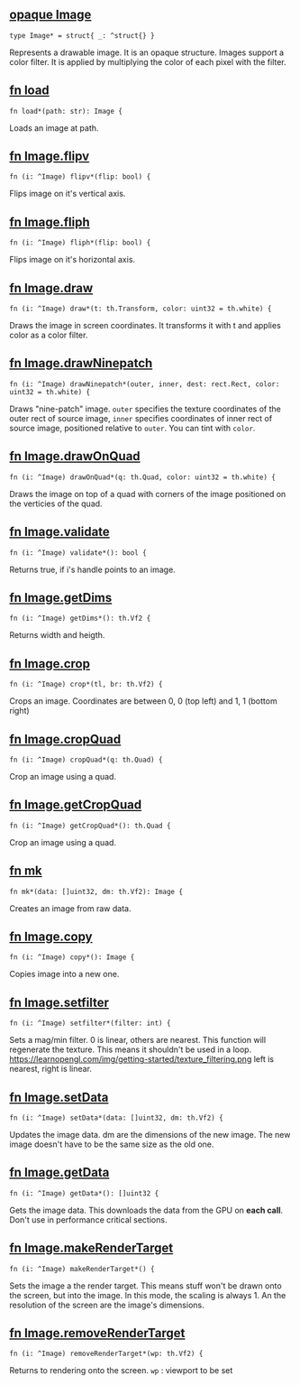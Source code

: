 ## [opaque Image](https://git.sr.ht/~mrms/tophat/tree/main/item/umka/image.um#L4)

```
type Image* = struct{ _: ^struct{} }
```

Represents a drawable image. It is an opaque structure.
Images support a color filter. It is applied by multiplying the color
of each pixel with the filter.


## [fn load](https://git.sr.ht/~mrms/tophat/tree/main/item/umka/image.um#L12)

```
fn load*(path: str): Image {
```

Loads an image at path.


## [fn Image.flipv](https://git.sr.ht/~mrms/tophat/tree/main/item/umka/image.um#L21)

```
fn (i: ^Image) flipv*(flip: bool) {
```

Flips image on it's vertical axis.


## [fn Image.fliph](https://git.sr.ht/~mrms/tophat/tree/main/item/umka/image.um#L28)

```
fn (i: ^Image) fliph*(flip: bool) {
```

Flips image on it's horizontal axis.


## [fn Image.draw](https://git.sr.ht/~mrms/tophat/tree/main/item/umka/image.um#L35)

```
fn (i: ^Image) draw*(t: th.Transform, color: uint32 = th.white) {
```

Draws the image in screen coordinates. It transforms it with t and
applies color as a color filter.


## [fn Image.drawNinepatch](https://git.sr.ht/~mrms/tophat/tree/main/item/umka/image.um#L44)

```
fn (i: ^Image) drawNinepatch*(outer, inner, dest: rect.Rect, color: uint32 = th.white) {
```

Draws "nine-patch" image.
`outer` specifies the texture coordinates of the outer rect of source image,
`inner` specifies coordinates of inner rect of source image, positioned relative to `outer`.
You can tint with `color`.


## [fn Image.drawOnQuad](https://git.sr.ht/~mrms/tophat/tree/main/item/umka/image.um#L54)

```
fn (i: ^Image) drawOnQuad*(q: th.Quad, color: uint32 = th.white) {
```

Draws the image on top of a quad with corners of the image positioned
on the verticies of the quad.


## [fn Image.validate](https://git.sr.ht/~mrms/tophat/tree/main/item/umka/image.um#L61)

```
fn (i: ^Image) validate*(): bool {
```

Returns true, if i's handle points to an image.


## [fn Image.getDims](https://git.sr.ht/~mrms/tophat/tree/main/item/umka/image.um#L68)

```
fn (i: ^Image) getDims*(): th.Vf2 {
```

Returns width and heigth.


## [fn Image.crop](https://git.sr.ht/~mrms/tophat/tree/main/item/umka/image.um#L77)

```
fn (i: ^Image) crop*(tl, br: th.Vf2) {
```

Crops an image. Coordinates are between 0, 0 (top left) and
1, 1 (bottom right)


## [fn Image.cropQuad](https://git.sr.ht/~mrms/tophat/tree/main/item/umka/image.um#L85)

```
fn (i: ^Image) cropQuad*(q: th.Quad) {
```

Crop an image using a quad.


## [fn Image.getCropQuad](https://git.sr.ht/~mrms/tophat/tree/main/item/umka/image.um#L92)

```
fn (i: ^Image) getCropQuad*(): th.Quad {
```

Crop an image using a quad.


## [fn mk](https://git.sr.ht/~mrms/tophat/tree/main/item/umka/image.um#L101)

```
fn mk*(data: []uint32, dm: th.Vf2): Image {
```

Creates an image from raw data.


## [fn Image.copy](https://git.sr.ht/~mrms/tophat/tree/main/item/umka/image.um#L110)

```
fn (i: ^Image) copy*(): Image {
```

Copies image into a new one.


## [fn Image.setfilter](https://git.sr.ht/~mrms/tophat/tree/main/item/umka/image.um#L120)

```
fn (i: ^Image) setfilter*(filter: int) {
```

Sets a mag/min filter. 0 is linear, others are nearest.
This function will regenerate the texture. This means it shouldn't be
used in a loop.
https://learnopengl.com/img/getting-started/texture_filtering.png
left is nearest, right is linear.


## [fn Image.setData](https://git.sr.ht/~mrms/tophat/tree/main/item/umka/image.um#L131)

```
fn (i: ^Image) setData*(data: []uint32, dm: th.Vf2) {
```

Updates the image data. dm are the dimensions of the new image.
The new image doesn't have to be the same size as the old one.


## [fn Image.getData](https://git.sr.ht/~mrms/tophat/tree/main/item/umka/image.um#L145)

```
fn (i: ^Image) getData*(): []uint32 {
```

Gets the image data. This downloads the data from the GPU on **each call**.
Don't use in performance critical sections.


## [fn Image.makeRenderTarget](https://git.sr.ht/~mrms/tophat/tree/main/item/umka/image.um#L161)

```
fn (i: ^Image) makeRenderTarget*() {
```

Sets the image a the render target. This means stuff won't be drawn onto the
screen, but into the image. In this mode, the scaling is always 1. An the
resolution of the screen are the image's dimensions.


## [fn Image.removeRenderTarget](https://git.sr.ht/~mrms/tophat/tree/main/item/umka/image.um#L170)

```
fn (i: ^Image) removeRenderTarget*(wp: th.Vf2) {
```

Returns to rendering onto the screen.
`wp`
: viewport to be set


